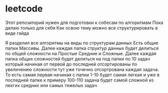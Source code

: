 # leetcode

Этот репозиторий нужен для подготовки к собесам по алгоритмам
Пока делаю только для себя
Как освою тему можно все структурировать в виде гайда

Я разделил все алгоритмы на виды по структурам данных
Есть общие папки Массивы. Далее каждая папка структур данных будет 
делиться по общей сложности на Простые Средние и Сложные.
Далее каждая папка общих сложностей будет делиться на под
папки по 10 задач который начиная от первой до последней
отсортированы по увеличению сложности тут уже точечно
отсортрована каждая задача. То есть самая первая начиная с папки
1-10 будет самая легкая и уже в последней папке к примеру
100-110 задача будет самой сложной из лекгих средних или самых тяжелых задач

 
